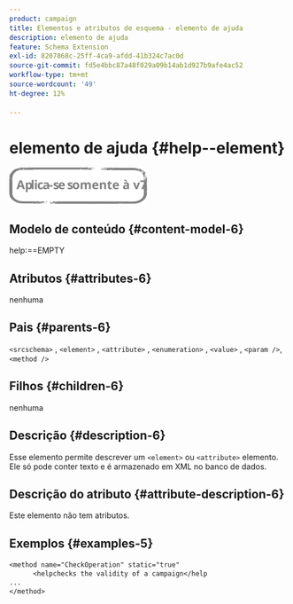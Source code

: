 ```yaml
---
product: campaign
title: Elementos e atributos de esquema - elemento de ajuda
description: elemento de ajuda
feature: Schema Extension
exl-id: 8207868c-25ff-4ca9-afdd-41b324c7ac0d
source-git-commit: fd5e4bbc87a48f029a09b14ab1d927b9afe4ac52
workflow-type: tm+mt
source-wordcount: '49'
ht-degree: 12%

---
```


# elemento de ajuda {#help--element}

![](../../../assets/v7-only.svg)

## Modelo de conteúdo {#content-model-6}

help:==EMPTY

## Atributos {#attributes-6}

nenhuma

## Pais {#parents-6}

`<srcschema>`  ,  `<element>`   ,   `<attribute>`    ,    `<enumeration>`     ,     `<value>`      ,     `<param />`,      `<method />`

## Filhos {#children-6}

nenhuma

## Descrição {#description-6}

Esse elemento permite descrever um `<element>`  ou  `<attribute>`   elemento. Ele só pode conter texto e é armazenado em XML no banco de dados.

## Descrição do atributo {#attribute-description-6}

Este elemento não tem atributos.

## Exemplos {#examples-5}

```
<method name="CheckOperation" static="true"
      <helpchecks the validity of a campaign</help
...
</method> 
```
